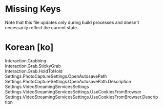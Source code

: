 # Missing Keys
Note that this file updates only during build processes and doesn't necessarily reflect the current state.

# Korean [ko]
Interaction.Grabbing  
Interaction.Grab.StickyGrab  
Interaction.Grab.HoldToHold  
Settings.PhotoCaptureSettings.OpenAutosavePath  
Settings.PhotoCaptureSettings.OpenAutosavePath.Description  
Settings.VideoStreamingServicesSettings  
Settings.VideoStreamingServicesSettings.UseCookiesFromBrowser  
Settings.VideoStreamingServicesSettings.UseCookiesFromBrowser.Description  

